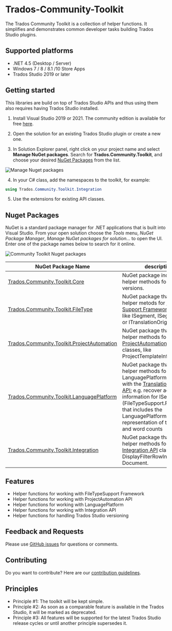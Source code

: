 Trados-Community-Toolkit
===========

The Trados Community Toolkit is a collection of helper functions. It simplifies and demonstrates common developer tasks building Trados Studio plugins.
## Supported platforms

* .NET 4.5 (Desktop / Server)
* Windows 7 / 8 / 8.1 /10 Store Apps
* Trados Studio 2019 or later

## Getting started

This libraries are build on top of Trados Studio APIs and thus using them also requires having Trados Studio installed.

1. Install Visual Studio 2019 or 2021. The community edition is available for free [here](https://www.visualstudio.com/).

2. Open the solution for an existing Trados Studio plugin or create a new one.

3. In Solution Explorer panel, right click on your project name and select **Manage NuGet packages**. Search for **Trados.Community.Toolkit**, and choose your desired [NuGet Packages](https://www.nuget.org/packages?q=Trados.Community.Toolkit) from the list.

![Manage Nuget packages](https://github.com/sdl/SDL-Studio-Community-Toolkit/blob/master/Resources/ManageNugetPackages.png)

4. In your C# class, add the namespaces to the toolkit, for example:

```c#
using Trados.Community.Toolkit.Integration
```

5. Use the extensions for existing API classes.

## Nuget Packages

NuGet is a standard package manager for .NET applications that is built into Visual Studio. From your open solution choose the *Tools* menu, *NuGet Package Manager*, *Manage NuGet packages for solution...* to open the UI.  Enter one of the package names below to search for it online.

![Community Toolkit Nuget packages](https://github.com/sdl/SDL-Studio-Community-Toolkit/blob/master/Resources/nuget-packages.png)

| NuGet Package Name | description |
| --- | --- |
| [Trados.Community.Toolkit.Core](https://www.nuget.org/packages/Trados.Community.Toolkit.Core/) | NuGet package includes helper methods for Studio versions. |
| [Trados.Community.Toolkit.FileType](https://www.nuget.org/packages/Trados.Community.Toolkit.FileType/) | NuGet package that includes helper metods for [FileType Support Framework](http://producthelp.sdl.com/SDK/FileTypeSupport/4.0/html/1f5584af-9763-46ff-894b-08127a2421a7.htm) classes, like ISegment, ISegmentPairs or ITranslationOrigin. |
| [Trados.Community.Toolkit.ProjectAutomation](https://www.nuget.org/packages/Trados.Community.Toolkit.ProjectAutomation/) | NuGet package that includes helper methods for [ProjectAutomation API](http://producthelp.sdl.com/SDK/ProjectAutomationApi/4.0/html/b986e77a-82d2-4049-8610-5159c55fddd3.htm) classes, like ProjectTemplateInfo. |
| [Trados.Community.Toolkit.LanguagePlatform](https://www.nuget.org/packages/Trados.Community.Toolkit.LanguagePlatform/) | NuGet package that includes helper methods for LanguagePlatform working with the [Translation Memory API](http://producthelp.sdl.com/SDK/TranslationMemoryApi/2017/html/790076c4-fb7c-4c3d-9ad5-e7691c317500.htm); e.g. recover additional information for ISegmentPair (FileTypeSupport.Framework), that includes the LanguagePlatform representation of the segment and word counts |
| [Trados.Community.Toolkit.Integration](https://www.nuget.org/packages/Trados.Community.Toolkit.Integration/) |  NuGet package that includes helper methods for [Integration API](http://producthelp.sdl.com/SDK/StudioIntegrationApi/4.1/html/135dcb1c-535b-46a9-8063-b83be4a06d82.htm) classes, like DisplayFilterRowInfo or Document. |

## Features
* Helper functions for working with FileTypeSupport Framework
* Helper functions for working with ProjectAutomation API
* Helper functions for working with LanguagePlatform
* Helper functions for working with Integration API
* Helper functions for handling Trados Studio versioning

## Feedback and Requests

Please use [GitHub issues](https://github.com/sdl/SDL-Studio-Community-Toolkit/issues) for questions or comments.

## Contributing
Do you want to contribute? Here are our [contribution guidelines](https://github.com/sdl/SDL-Studio-Community-Toolkit/blob/master/contributing.md).

## Principles

 - Principle #1: The toolkit will be kept simple.
 - Principle #2: As soon as a comparable feature is available in the Trados Studio, it will be marked as deprecated.
 - Principle #3: All features will be supported for the latest Trados Studio release cycles or until another principle supersedes it.
